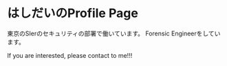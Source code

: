#	はしだいのProfile Page

東京のSIerのセキュリティの部署で働いています。
Forensic Engineerをしています。

If you are interested, please contact to me!!!

